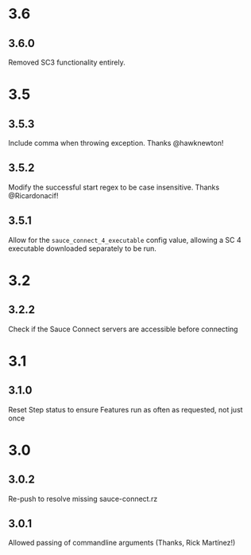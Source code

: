# 3.6
## 3.6.0
Removed SC3 functionality entirely.

# 3.5
## 3.5.3
Include comma when throwing exception.  Thanks @hawknewton!

## 3.5.2
Modify the successful start regex to be case insensitive.  Thanks @Ricardonacif!

## 3.5.1
Allow for the `sauce_connect_4_executable` config value, allowing a SC 4 executable downloaded separately to be run.

# 3.2
## 3.2.2
Check if the Sauce Connect servers are accessible before connecting

# 3.1
## 3.1.0
Reset Step status to ensure Features run as often as requested, not just once

# 3.0
## 3.0.2
Re-push to resolve missing sauce-connect.rz

## 3.0.1
Allowed passing of commandline arguments (Thanks, Rick Martínez!)

